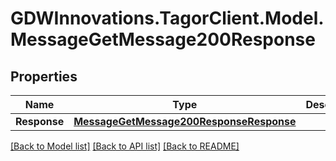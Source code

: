 # GDWInnovations.TagorClient.Model.MessageGetMessage200Response

## Properties

Name | Type | Description | Notes
------------ | ------------- | ------------- | -------------
**Response** | [**MessageGetMessage200ResponseResponse**](MessageGetMessage200ResponseResponse.md) |  | [optional] 

[[Back to Model list]](../README.md#documentation-for-models) [[Back to API list]](../README.md#documentation-for-api-endpoints) [[Back to README]](../README.md)

